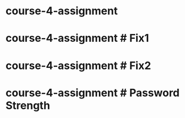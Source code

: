 # course-4-assignment
# course-4-assignment # Fix1
# course-4-assignment # Fix2
# course-4-assignment #  Password Strength
